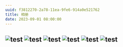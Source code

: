 ```yaml
---
uuid: f3812270-2a78-11ea-9fe6-914a0e521762
title: 相册
date: 2023-09-01 08:00:00
---
```

![test](http://phototj.photo.store.qq.com/psc?/V547HNuM1H5P0G2MBGsA0PZnB61U5oGv/ruAMsa53pVQWN7FLK88i5lGTdJ5ZMqWdY6AznluCWoORvVFe1dsoL3qv4hU7j9E4PewC.KuB93ebfiIsZAgZCMjIYy6jVYmKnK7yrmTeoTc!/b&bo=uwMrBbsDKwUBFzA!&rf=viewer_4&t=5 "朱") ![test](http://phototj.photo.store.qq.com/psc?/V547HNuM1H5P0G2MBGsA0PZnB61U5oGv/ruAMsa53pVQWN7FLK88i5lGTdJ5ZMqWdY6AznluCWoORvVFe1dsoL3qv4hU7j9E4PewC.KuB93ebfiIsZAgZCMjIYy6jVYmKnK7yrmTeoTc!/b&bo=uwMrBbsDKwUBFzA!&rf=viewer_4&t=5 "朱") ![test](http://phototj.photo.store.qq.com/psc?/V547HNuM1H5P0G2MBGsA0PZnB61U5oGv/ruAMsa53pVQWN7FLK88i5lGTdJ5ZMqWdY6AznluCWoORvVFe1dsoL3qv4hU7j9E4PewC.KuB93ebfiIsZAgZCMjIYy6jVYmKnK7yrmTeoTc!/b&bo=uwMrBbsDKwUBFzA!&rf=viewer_4&t=5 "朱")
![test](http://phototj.photo.store.qq.com/psc?/V547HNuM1H5P0G2MBGsA0PZnB61U5oGv/ruAMsa53pVQWN7FLK88i5lGTdJ5ZMqWdY6AznluCWoORvVFe1dsoL3qv4hU7j9E4PewC.KuB93ebfiIsZAgZCMjIYy6jVYmKnK7yrmTeoTc!/b&bo=uwMrBbsDKwUBFzA!&rf=viewer_4&t=5 "")
![test](http://phototj.photo.store.qq.com/psc?/V547HNuM1H5P0G2MBGsA0PZnB61U5oGv/ruAMsa53pVQWN7FLK88i5lGTdJ5ZMqWdY6AznluCWoORvVFe1dsoL3qv4hU7j9E4PewC.KuB93ebfiIsZAgZCMjIYy6jVYmKnK7yrmTeoTc!/b&bo=uwMrBbsDKwUBFzA!&rf=viewer_4&t=5 "")
![test](http://phototj.photo.store.qq.com/psc?/V547HNuM1H5P0G2MBGsA0PZnB61U5oGv/ruAMsa53pVQWN7FLK88i5lGTdJ5ZMqWdY6AznluCWoORvVFe1dsoL3qv4hU7j9E4PewC.KuB93ebfiIsZAgZCMjIYy6jVYmKnK7yrmTeoTc!/b&bo=uwMrBbsDKwUBFzA!&rf=viewer_4&t=5 "")
---
